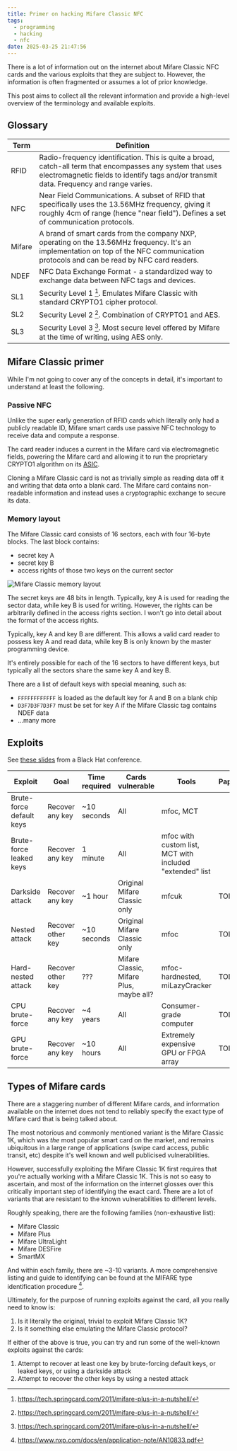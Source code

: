 ```yaml
---
title: Primer on hacking Mifare Classic NFC
tags:
  - programming
  - hacking
  - nfc
date: 2025-03-25 21:47:56
---
```



There is a lot of information out on the internet about Mifare Classic NFC 
cards and the various exploits that they are subject to. However, the 
information is often fragmented or assumes a lot of prior knowledge.

This post aims to collect all the relevant information and provide a 
high-level overview of the terminology and available exploits.

## Glossary
| Term   | Definition                                                                                                                                                                                            |
|--------|-------------------------------------------------------------------------------------------------------------------------------------------------------------------------------------------------------|
| RFID   | Radio-frequency identification. This is quite a broad, catch-all term that encompasses any system that uses electromagnetic fields to identify tags and/or transmit data. Frequency and range varies. |
| NFC    | Near Field Communications. A subset of RFID that specifically uses the 13.56MHz frequency, giving it roughly 4cm of range (hence "near field"). Defines a set of communication protocols.             |
| Mifare | A brand of smart cards from the company NXP, operating on the 13.56MHz frequency. It's an implementation on top of the NFC communication protocols and can be read by NFC card readers.               |
| NDEF   | NFC Data Exchange Format - a standardized way to exchange data between NFC tags and devices.                                                                                                          |
| SL1    | Security Level 1 [^securitylevels]. Emulates Mifare Classic with standard CRYPTO1 cipher protocol.                                                                                                    |
| SL2    | Security Level 2 [^securitylevels]. Combination of CRYPTO1 and AES.                                                                                                                                   |
| SL3    | Security Level 3 [^securitylevels]. Most secure level offered by Mifare at the time of writing, using AES only.                                                                                       |

## Mifare Classic primer
While I'm not going to cover any of the concepts in detail, it's important 
to understand at least the following.

### Passive NFC
Unlike the super early generation of RFID cards which literally only had a 
publicly readable ID, Mifare smart cards use passive NFC technology to 
receive data and compute a response.

The card reader induces a current in the Mifare card via electromagnetic 
fields, powering the Mifare card and allowing it to run the proprietary 
CRYPTO1 algorithm on its 
[ASIC](https://en.wikipedia.org/wiki/Application-specific_integrated_circuit).

Cloning a Mifare Classic card is not as trivially simple as reading data off 
it and writing that data onto a blank card. The Mifare card contains 
non-readable information and instead uses a cryptographic exchange to secure 
its data.

### Memory layout
The Mifare Classic card consists of 16 sectors, each with four 16-byte 
blocks. The last block contains:
 - secret key A
 - secret key B
 - access rights of those two keys on the current sector

![Mifare Classic memory layout](sectors.png)

The secret keys are 48 bits in length. Typically, key A is used for reading 
the sector data, while key B is used for writing. However, the rights can be 
arbitrarily defined in the access rights section. I won't go into detail 
about the format of the access rights.

Typically, key A and key B are different. This allows a valid card reader to 
possess key A and read data, while key B is only known by the master 
programming device.

It's entirely possible for each of the 16 sectors to have different keys, 
but typically all the sectors share the same key A and key B.

There are a list of default keys with special meaning, such as:
 - `FFFFFFFFFFFF` is loaded as the default key for A and B on a blank chip
 - `D3F7D3F7D3F7` must be set for key A if the Mifare Classic tag contains 
   NDEF data
 - ...many more

## Exploits

See [these slides](https://www.blackhat.com/docs/sp-14/materials/arsenal/sp-14-Almeida-Hacking-MIFARE-Classic-Cards-Slides.pdf) from a Black Hat conference.

| Exploit                  | Goal              | Time required | Cards vulnerable                        | Tools                                                    | Paper |
|--------------------------|-------------------|---------------|-----------------------------------------|----------------------------------------------------------|-------|
| Brute-force default keys | Recover any key   | ~10 seconds   | All                                     | mfoc, MCT                                                |       |
| Brute-force leaked keys  | Recover any key   | 1 minute      | All                                     | mfoc with custom list, MCT with included "extended" list |       |
| Darkside attack          | Recover any key   | ~1 hour       | Original Mifare Classic only            | mfcuk                                                    | TODO  |
| Nested attack            | Recover other key | ~10 seconds   | Original Mifare Classic only            | mfoc                                                     | TODO  |
| Hard-nested attack       | Recover other key | ???           | Mifare Classic, Mifare Plus, maybe all? | mfoc-hardnested, miLazyCracker                           | TODO  |
| CPU brute-force          | Recover any key   | ~4 years      | All                                     | Consumer-grade computer                                  | TODO  |
| GPU brute-force          | Recover any key   | ~10 hours     | All                                     | Extremely expensive GPU or FPGA array                    | TODO  |


## Types of Mifare cards
There are a staggering number of different Mifare cards, and information 
available on the internet does not tend to reliably specify the exact type 
of Mifare card that is being talked about.

The most notorious and commonly mentioned variant is the Mifare Classic 1K, 
which was _the_ most popular smart card on the market, and remains 
ubiquitous in a large range of applications (swipe card access, public 
transit, etc) despite it's well known and well publicised vulnerabilities.

However, successfully exploiting the Mifare Classic 1K first requires that 
you're actually working with a Mifare Classic 1K. This is not so easy to 
ascertain, and most of the information on the internet glosses over this 
critically important step of identifying the exact card. There are a lot of 
variants that are resistant to the known vulnerabilities to different levels.

Roughly speaking, there are the following families (non-exhaustive list):
 - Mifare Classic
 - Mifare Plus
 - Mifare UltraLight
 - Mifare DESFire
 - SmartMX

And within each family, there are ~3-10 variants. A more comprehensive 
listing and guide to identifying can be found at the MIFARE 
type identification procedure [^identification].

Ultimately, for the purpose of running exploits against the card, all you 
really need to know is:
 1. Is it literally the original, trivial to exploit Mifare Classic 1K?
 2. Is it something else emulating the Mifare Classic protocol?

If either of the above is true, you can try and run some of the well-known 
exploits against the cards:
 1. Attempt to recover at least one key by brute-forcing default keys, or 
    leaked keys, or using a darkside attack
 2. Attempt to recover the other keys by using a nested attack

[^identification]: https://www.nxp.com/docs/en/application-note/AN10833.pdf
[^securitylevels]: https://tech.springcard.com/2011/mifare-plus-in-a-nutshell/